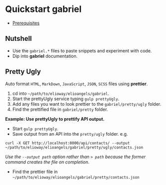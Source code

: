 # Quickstart gabriel

- [Prerequisites](./prerequisites)

## Nutshell

- Use the `gabriel.*` files to paste snippets and experiment with code.
- Dip into **gabriel** documentation.

## Pretty Ugly

Auto format `HTML`, `MarkDown`, `JavaScript`, `JSON`, `SCSS` files using **prettier**.

1. cd into `~/path/to/elioway/elioangels/gabriel`.
2. Start the prettyUgly service typing `gulp prettyUgly`.
3. Add any files you want to look prettier to the `gabriel/pretty/ugly` folder.
4. Find the prettified file in `gabriel/pretty` folder.

**Example: Use prettyUgly to prettify API output.**

- Start `gulp prettyUgly`.
- Save output from an API into the `pretty/ugly` folder. e.g.

```
curl -X GET http://localhost:8000/api/contacts/ --output ~/path/to/elioway/elioangels/gabriel/pretty/ugly/contacts.json
```

_Use the `--output path` option rather than `> path` because the former command creates the file on completion._

- Find the prettier file in `~/path/to/elioway/elioangels/gabriel/pretty/contacts.json`
